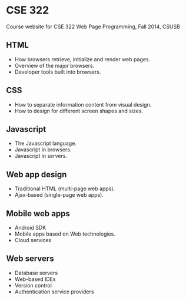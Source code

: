 # CSE 322

Course website for CSE 322 Web Page Programming, Fall 2014, CSUSB

## HTML

- How browsers retrieve, initialize and render web pages.
- Overview of the major browsers.
- Developer tools built into browsers.

## CSS

- How to separate information content from visual design.
- How to design for different screen shapes and sizes.

## Javascript

- The Javascript language.
- Javascript in browsers.
- Javascript in servers.

## Web app design

- Traditional HTML (multi-page web apps).
- Ajax-based (single-page web apps).

## Mobile web apps

- Android SDK
- Mobile apps based on Web technologies.
- Cloud services

## Web servers

- Database servers
- Web-based IDEs
- Version control
- Authentication service providers


